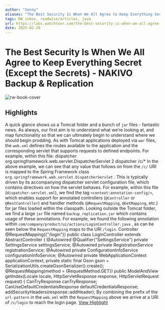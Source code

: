 ```yaml
---
author: "Sonny"
aliases: "The Best Security Is When We All Agree to Keep Everything Secret (Except the Secrets) - NAKIVO Backup & Replication"
tags: RW_inbox, readwise/articles, java
url: https://labs.watchtowr.com/the-best-security-is-when-we-all-agree-to-keep-everything-secret-except-the-secrets-nakivo-backup-replication-cve-2024-48248/
date: 2025-02-28
---
```

# The Best Security Is When We All Agree to Keep Everything Secret (Except the Secrets) - NAKIVO Backup & Replication

![rw-book-cover](https://labs.watchtowr.com/content/images/2025/02/nakivo-1.png)

## Highlights


A quick glance shows us a Tomcat folder and a bunch of `jar` files - fantastic news.
 As always, our first aim is to understand what we’re looking at, and map functionality so that we can ultimately begin to understand where we should begin prodding. As with Tomcat applications deployed via `war` files, the `web.xml` defines the routes available to the application and the corresponding servlet that supports requests to defined endpoints.
 For example, within this file:
 <servlet>
 <servlet-name>dispatcher</servlet-name>
 <servlet-class>org.springframework.web.servlet.DispatcherServlet</servlet-class>
 <load-on-startup>2</load-on-startup>
 </servlet>
 <servlet-mapping>
 <servlet-name>dispatcher</servlet-name>
 <url-pattern>/c/*</url-pattern>
 </servlet-mapping>
 In the above example, we can see that any value that follows on from the `/c/` URI is mapped to the Spring Framework class `org.springframework.web.servlet.DispatcherServlet` .
 This is typically driven by its accompanying dispatcher servlet configuration file, which contains directives on how the servlet behaves.
 For example, within this file (`dispatcher-servlet.xml`), we find the tag `<context:annotation-config/>`, which enables support for annotated controllers (`@Controller` or `@RestController`) and handler methods (`@RequestMapping`, `@GetMapping`, etc.) for jar files loaded within the classpath.
 Looking outside the Tomcat folder, we find a large `jar` file named `backup_replication.jar` which contains usage of these annotations.
 For example, we found the following annotation within `com/company/product/ui/actions/LoginController.java` , as can be seen below the `RequestMapping` maps to the URI `/login`.
 Controller
 @RequestMapping({"/login"})
 public class LoginController
 extends AbstractController
 {
 @Autowired
 @Qualifier("SettingsService")
 private SettingsService settingsService;
 @Autowired
 private RegistrationService registrationService;
 @Autowired
 private ConfigurationInfoService configurationInfoService;
 @Autowired
 private WebApplicationContext applicationContext;
 private static final Gson gson = SerializationUtils.createGsonSerializer().create();
 @RequestMapping(method = {RequestMethod.GET})
 public ModelAndView getIndex(Locale locale, HttpServletResponse response, HttpServletRequest request) {
 CanTryResponse canTryResponse;
 CanUseDefaultCredentialsResponse defaultCredentialsResponse;
 addSecurityHeaders(response::addHeader);
 By combining the prefix of the `url-pattern` in the `web.xml` with the `RequestMapping` above we arrive at a URI of `/c/login` to reach the login page.
[View Highlight](https://read.readwise.io/read/01jn64m7ym0srf4dd2mvn795eb)

